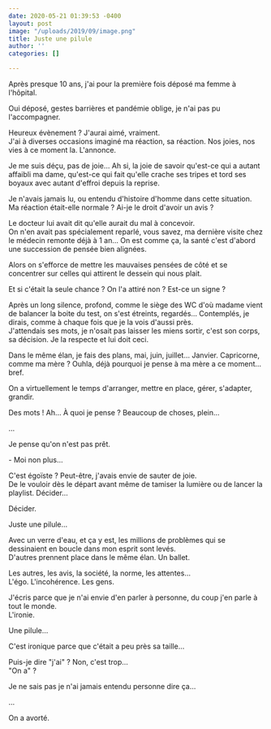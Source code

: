 ```yaml
---
date: 2020-05-21 01:39:53 -0400
layout: post
image: "/uploads/2019/09/image.png"
title: Juste une pilule
author: ''
categories: []

---
```

Après presque 10 ans, j'ai pour la première fois déposé ma femme à l'hôpital. 

Oui déposé, gestes barrières et pandémie oblige, je n'ai pas pu l'accompagner. 

Heureux évènement ? J'aurai aimé, vraiment.   
J'ai à diverses occasions imaginé ma réaction, sa réaction. Nos joies, nos vies à ce moment la. L'annonce. 

Je me suis déçu, pas de joie… Ah si, la joie de savoir qu'est-ce qui a autant affaibli ma dame, qu'est-ce qui fait qu'elle crache ses tripes et tord ses boyaux avec autant d'effroi depuis la reprise. 

Je n'avais jamais lu, ou entendu d'histoire d'homme dans cette situation. Ma réaction était-elle normale ? Ai-je le droit d'avoir un avis ? 

Le docteur lui avait dit qu'elle aurait du mal à concevoir.   
On n'en avait pas spécialement reparlé, vous savez, ma dernière visite chez le médecin remonte déjà à 1 an… On est comme ça, la santé c'est d'abord une succession de pensée bien alignées.

Alors on s'efforce de mettre les mauvaises pensées de côté et se concentrer sur celles qui attirent le dessein qui nous plait.

Et si c'était la seule chance ? On l'a attiré non ? Est-ce un signe ?

Après un long silence, profond, comme le siège des WC d'où madame vient de balancer la boite du test, on s'est étreints, regardés… Contemplés, je dirais, comme à chaque fois que je la vois d'aussi près.   
J'attendais ses mots, je n'osait pas laisser les miens sortir, c'est son corps, sa décision. Je la respecte et lui doit ceci.  
  
Dans le même élan, je fais des plans, mai, juin, juillet… Janvier. Capricorne, comme ma mère  ? Ouhla, déjà pourquoi je pense à ma mère a ce moment… bref.

On a virtuellement le temps d'arranger, mettre en place, gérer, s'adapter, grandir.

Des mots ! Ah… À quoi je pense ? Beaucoup de choses, plein… 

…

Je pense qu'on n'est pas prêt. 

\- Moi non plus…

C'est égoïste ? Peut-être, j'avais envie de sauter de joie.   
De le vouloir dès le départ avant même de tamiser la lumière ou de lancer la playlist. Décider…

Décider.

Juste une pilule… 

Avec un verre d'eau, et ça y est, les millions de problèmes qui se dessinaient en boucle dans mon esprit sont levés.   
D'autres prennent place dans le même élan. Un ballet.

Les autres, les avis, la société, la norme, les attentes…  
L'égo. L'incohérence. Les gens. 

J'écris parce que je n'ai envie d'en parler à personne, du coup j'en parle à tout le monde.   
L'ironie.

Une pilule…

C'est ironique parce que c'était a peu près sa taille…

Puis-je dire "j'ai" ? Non, c'est trop…   
"On a" ? 

Je ne sais pas je n'ai jamais entendu personne dire ça… 

…

On a avorté. 